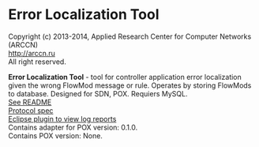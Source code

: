 Error Localization Tool
===========

Copyright (c) 2013-2014, Applied Research Center for Computer Networks (ARCCN) <br>
<a href=http://arccn.ru>http://arccn.ru</a><br>
All right reserved.

<b>Error Localization Tool</b> - tool for controller application error localization given the wrong FlowMod message or rule.
Operates by storing FlowMods to database. Designed for SDN, POX. Requiers MySQL.<br>
<a href=http://github.com/ARCCN/elt/blob/master/pox_ErrorLocalizationTool/README_ELT>See README</a><br>
<a href=http://github.com/ARCCN/elt/blob/master/pox_ErrorLocalizationTool/protocol/PROTOCOL_en>Protocol spec</a><br>
<a href=http://github.com/ARCCN/elt/blob/master/pox_ErrorLocalizationTool/plugins/eclipse>Eclipse plugin to view log reports</a><br>
Contains adapter for POX version: 0.1.0.<br>
Contains POX version: None.

